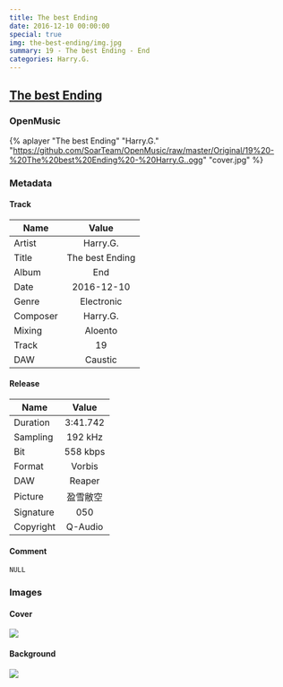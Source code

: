```yaml
---
title: The best Ending
date: 2016-12-10 00:00:00
special: true
img: the-best-ending/img.jpg
summary: 19 - The best Ending - End
categories: Harry.G.
---
```


## [The best Ending](https://github.com/SoarTeam/OpenMusic/raw/master/Original/19%20-%20The%20best%20Ending%20-%20Harry.G..ogg)

### OpenMusic
{% aplayer "The best Ending" "Harry.G." "https://github.com/SoarTeam/OpenMusic/raw/master/Original/19%20-%20The%20best%20Ending%20-%20Harry.G..ogg" "cover.jpg" %}

### Metadata
#### Track

Name|Value
---|:--:
Artist|Harry.G.
Title|The best Ending
Album|End
Date|2016-12-10
Genre|Electronic
Composer|Harry.G.
Mixing|Aloento
Track|19
DAW|Caustic

#### Release

Name|Value
---|:--:
Duration|3:41.742
Sampling|192 kHz
Bit|558 kbps
Format|Vorbis
DAW|Reaper
Picture|盈雪敝空
Signature|050
Copyright|Q-Audio

#### Comment
``` text
NULL
```

### Images
#### Cover
![](cover.jpg)

#### Background
![](img.jpg)
